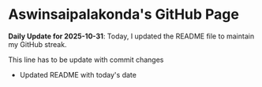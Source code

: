 # Aswinsaipalakonda's GitHub Page

**Daily Update for 2025-10-31**: Today, I updated the README file to maintain my GitHub streak.

This line has to be update with commit changes
 - Updated README with today's date 
